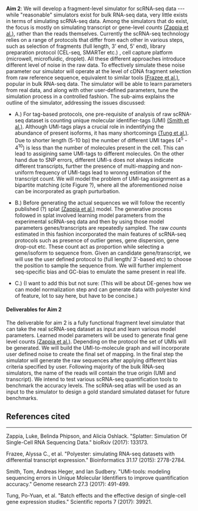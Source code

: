 **Aim 2**:
We will develop a fragment-level simulator for scRNA-seq data --- while "reasonable" simulators exist for bulk RNA-seq data, very little exists in terms of simulating scRNA-seq data.  Among the simulators that do exist, the focus is mostly on simulating transcript or gene-level _counts_ [(Zappia et al.)](#zappia), rather than the reads themselves. Currently the scRNA-seq technology relies on a range of protocols that differ from each other in various steps, such as selection of fragments (full length, 3' end, 5' end), library preparation protocol (CEL-seq, SMARTer etc.) , cell capture platform (microwell, microfluidic, droplet). All these different approaches introduce different level of noise in the raw data. To effectively simulate these noise parameter our simulator will operate at the level of cDNA fragment selection from raw reference sequence, equivalent to similar tools [(Frazee et al.)](#frazee), popular in bulk RNA-seq data. The simulator will be able to learn parameters from real data, and along with other user-defined parameters, tune the simulation process in a controlled fashion. The sub-aims explains the outline of the simulator, addressing the issues discussed:

- A.) For tag-based protocols, one pre-requisite of analysis of raw scRNA-seq dataset is counting unique molecular identifier-tags (UMI) [(Smith et al.)](#smith). Although UMI-tags plays a crucial role in indentifying the abundance of present isoforms, it has many shortcomings [(Tung et al.)](#tung). Due to shorter length (5-10 bp) the number of different UMI tages (4<sup>5</sup> - 4<sup>10</sup>) is less than the number of molecules present in the cell. This can lead to assigining same UMI-tags to different molecules. On the other hand due to SNP errors, different UMI-s does not always indicate different transcripts, further the presence of multi-mapping and non-uniform frequency of UMI-tags lead to wronng estimation of the transcript count. We will model the problem of UMI-tag assignment as a bipartite matching (cite Figure ?), where all the aforementioned noise can be incorporated as graph purturbation. 

- B.) Before generating the actual sequences we will follow the recently published (?) splat [(Zappia et al.)](#zappia) model. The generative process followed in splat involved learning model parameters from the experimental scRNA-seq data and then by using those model parameters genes/transcripts are repeatedly sampled. The raw _counts_ estimated in this fashion incorporated the main features of scRNA-seq protocols such as presence of outlier genes, gene dispersion, gene drop-out etc. These count act as proportion while selecting a gene/isoform to sequence from. Given an candidate gene/transcript, we will use the user defined protocol to (full length/ 3'-based etc) to choose the position to sample the sequence from. We will further implement seq-specific bias and GC-bias to emulate the same present in real life. 

- C.) (I want to add this but not sure:  (This will be about DE-genes how we can model normalization step and can generate data with polyester kind of feature, lot to say here, but have to be concise.)

#### Deliverables for Aim 2
The deliverable for aim 2 is a fully functional fragment level simulator that can take the real scRNA-seq dataset as input and learn various model parameters. Learned model parameters will be used to generate final gene level counts [(Zappia et al.)](#zappia). Depending on the protocol the set of UMIs will be generated. We will build the UMI-to-molecule graph and will incorporate user defined noise to create the final set of mapping. In the final step the simulator will generate the raw sequences after applying different bias criteria specified by user. Following majority of the bulk RNA-seq simulators, the name of the reads will contain the true origin (UMI and transcript). We intend to test various scRNA-seq quantification tools to benchmark the accuracy levels. The scRNA-seq atlas will be used as an input to the simulator to design a gold standard simulated dataset for future benchmarks. 



## References cited
---------
<a name="zappia">Zappia</a>, Luke, Belinda Phipson, and Alicia Oshlack. "Splatter: Simulation Of Single-Cell RNA Sequencing Data." bioRxiv (2017): 133173.

<a name="frazee">Frazee</a>, Alyssa C., et al. "Polyester: simulating RNA-seq datasets with differential transcript expression." Bioinformatics 31.17 (2015): 2778-2784.

<a name="smith">Smith</a>, Tom, Andreas Heger, and Ian Sudbery. "UMI-tools: modeling sequencing errors in Unique Molecular Identifiers to improve quantification accuracy." Genome research 27.3 (2017): 491-499.

<a name="tung">Tung</a>, Po-Yuan, et al. "Batch effects and the effective design of single-cell gene expression studies." Scientific reports 7 (2017): 39921.
